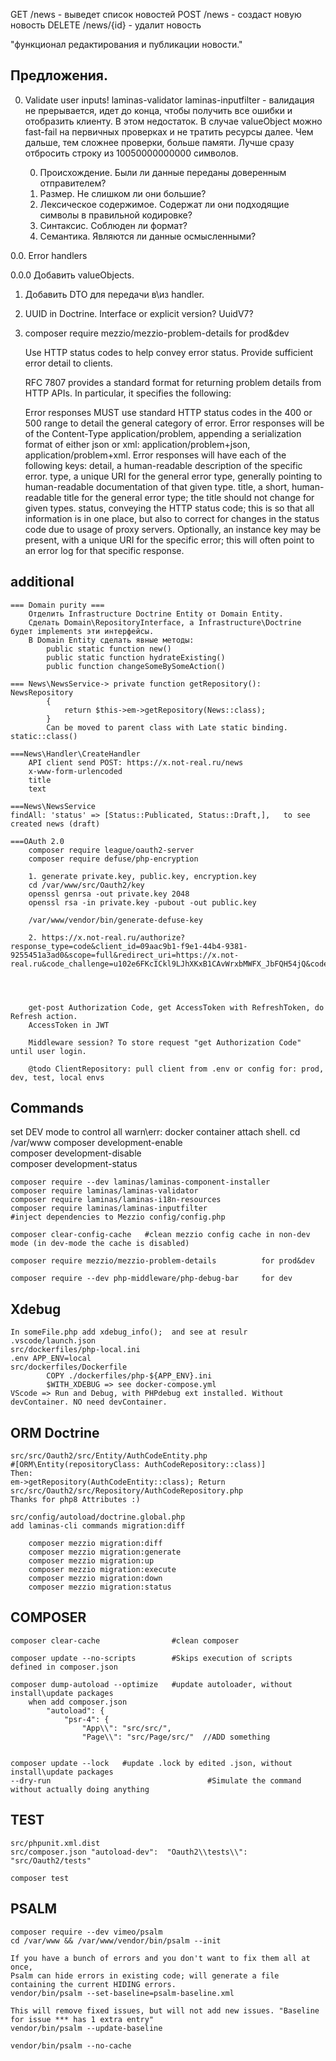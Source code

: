 
GET /news - выведет список новостей
POST /news - создаст новую новость
DELETE /news/{id} - удалит новость  
 
"функционал редактирования и публикации новости."
 
## Предложения. 
0. Validate user inputs!
    laminas-validator laminas-inputfilter - валидация не прерывается, идет до конца, чтобы получить все ошибки и отобразить клиенту. В этом недостаток.
    В случае valueObject можно fast-fail на первичных проверках и не тратить ресурсы далее. Чем дальше, тем сложнее проверки, больше памяти. Лучше сразу отбросить строку из 10050000000000 символов.

    0. Происхождение. Были ли данные переданы доверенным отправителем?
    1. Размер. Не слишком ли они большие?
    2. Лексическое содержимое. Содержат ли они подходящие символы в правильной кодировке?
    3. Синтаксис. Соблюден ли формат?
    4. Семантика. Являются ли данные осмысленными? 

0.0. Error handlers

0.0.0 Добавить valueObjects. 

1. Добавить DTO для передачи в\из handler. 

2. UUID in Doctrine. Interface or explicit version? UuidV7?

3. composer require mezzio/mezzio-problem-details    for prod&dev 

    Use HTTP status codes to help convey error status.
    Provide sufficient error detail to clients.

    RFC 7807 provides a standard format for returning problem details from HTTP APIs. In particular, it specifies the following:

    Error responses MUST use standard HTTP status codes in the 400 or 500 range to detail the general category of error.
    Error responses will be of the Content-Type application/problem, appending a serialization format of either json or xml: application/problem+json, application/problem+xml.
    Error responses will have each of the following keys:
    detail, a human-readable description of the specific error.
    type, a unique URI for the general error type, generally pointing to human-readable documentation of that given type.
    title, a short, human-readable title for the general error type; the title should not change for given types.
    status, conveying the HTTP status code; this is so that all information is in one place, but also to correct for changes in the status code due to usage of proxy servers.
    Optionally, an instance key may be present, with a unique URI for the specific error; this will often point to an error log for that specific response.



## additional
    === Domain purity ===
        Отделить Infrastructure Doctrine Entity от Domain Entity. 
        Сделать Domain\RepositoryInterface, а Infrastructure\Doctrine будет implements эти интерфейсы.  
        В Domain Entity сделать явные методы:  
            public static function new()
            public static function hydrateExisting()
            public function changeSomeBySomeAction()        

    === News\NewsService-> private function getRepository(): NewsRepository 
            {
                return $this->em->getRepository(News::class);
            }
            Can be moved to parent class with Late static binding. static::class() 

    ===News\Handler\CreateHandler    
        API client send POST: https://x.not-real.ru/news
        x-www-form-urlencoded
        title
        text

    ===News\NewsService
    findAll: 'status' => [Status::Publicated, Status::Draft,],   to see created news (draft)    

    ===OAuth 2.0     
        composer require league/oauth2-server   
        composer require defuse/php-encryption

        1. generate private.key, public.key, encryption.key
        cd /var/www/src/Oauth2/key 
        openssl genrsa -out private.key 2048
        openssl rsa -in private.key -pubout -out public.key        

        /var/www/vendor/bin/generate-defuse-key

        2. https://x.not-real.ru/authorize?response_type=code&client_id=09aac9b1-f9e1-44b4-9381-9255451a3ad0&scope=full&redirect_uri=https://x.not-real.ru&code_challenge=u102e6FKcICkl9LJhXKxB1CAvWrxbMWFX_JbFQH54jQ&code_challenge_method=plain 




        get-post Authorization Code, get AccessToken with RefreshToken, do Refresh action. 
        AccessToken in JWT    

        Middleware session? To store request "get Authorization Code" until user login. 

        @todo ClientRepository: pull client from .env or config for: prod, dev, test, local envs

## Commands 
 set DEV mode to control all warn\err:
    docker container attach shell. 
    cd /var/www 
    composer development-enable  
    composer development-disable  
    composer development-status  

    composer require --dev laminas/laminas-component-installer
    composer require laminas/laminas-validator
    composer require laminas/laminas-i18n-resources
    composer require laminas/laminas-inputfilter 
    #inject dependencies to Mezzio config/config.php

    composer clear-config-cache   #clean mezzio config cache in non-dev mode (in dev-mode the cache is disabled)   

    composer require mezzio/mezzio-problem-details          for prod&dev 

    composer require --dev php-middleware/php-debug-bar     for dev

    

## Xdebug 
    In someFile.php add xdebug_info();  and see at resulr
    .vscode/launch.json
    src/dockerfiles/php-local.ini
    .env APP_ENV=local
    src/dockerfiles/Dockerfile   
            COPY ./dockerfiles/php-${APP_ENV}.ini
            $WITH_XDEBUG => see docker-compose.yml
    VScode => Run and Debug, with PHPdebug ext installed. Without devContainer. NO need devContainer.

## ORM Doctrine
    src/src/Oauth2/src/Entity/AuthCodeEntity.php
    #[ORM\Entity(repositoryClass: AuthCodeRepository::class)]
    Then:
    em->getRepository(AuthCodeEntity::class); Return src/src/Oauth2/src/Repository/AuthCodeRepository.php
    Thanks for php8 Attributes :) 

    src/config/autoload/doctrine.global.php    
    add laminas-cli commands migration:diff    

        composer mezzio migration:diff  
        composer mezzio migration:generate 
        composer mezzio migration:up 
        composer mezzio migration:execute 
        composer mezzio migration:down 
        composer mezzio migration:status
 

## COMPOSER
    composer clear-cache                #clean composer 

    composer update --no-scripts        #Skips execution of scripts defined in composer.json

    composer dump-autoload --optimize   #update autoloader, without install\update packages
        when add composer.json    
            "autoload": {
                "psr-4": {
                    "App\\": "src/src/",
                    "Page\\": "src/Page/src/"  //ADD something   


    composer update --lock   #update .lock by edited .json, without install\update packages
    --dry-run                                   #Simulate the command without actually doing anything


## TEST
    src/phpunit.xml.dist
    src/composer.json "autoload-dev":  "Oauth2\\tests\\": "src/Oauth2/tests" 

    composer test

## PSALM 
    composer require --dev vimeo/psalm
    cd /var/www && /var/www/vendor/bin/psalm --init

    If you have a bunch of errors and you don't want to fix them all at once, 
    Psalm can hide errors in existing code; will generate a file containing the current HIDING errors.
    vendor/bin/psalm --set-baseline=psalm-baseline.xml

    This will remove fixed issues, but will not add new issues. "Baseline for issue *** has 1 extra entry"
    vendor/bin/psalm --update-baseline 

    vendor/bin/psalm --no-cache


